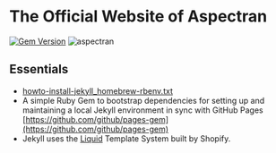 # The Official Website of Aspectran
[![Gem Version](https://img.shields.io/gem/v/github-pages.svg)](https://rubygems.org/gems/github-pages)
![aspectran](http://www.aspectran.com/images/header_aspectran.png)

## Essentials
* [howto-install-jekyll_homebrew-rbenv.txt](https://gist.github.com/r-brown/a0b50d56cfb3596e0d17)
* A simple Ruby Gem to bootstrap dependencies for setting up and maintaining a local Jekyll environment in sync with GitHub Pages  
  [https://github.com/github/pages-gem](https://github.com/github/pages-gem)
* Jekyll uses the [Liquid](https://shopify.github.io/liquid/) Template System built by Shopify.

